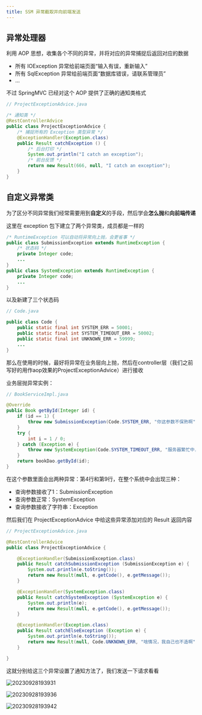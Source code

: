 ```yaml
---
title: SSM 异常截取并向前端发送
---
```


## 异常处理器

利用 AOP 思想，收集各个不同的异常，并将对应的异常捕捉后返回对应的数据

* 所有 IOException 异常给前端页面“输入有误，重新输入”
* 所有 SqlException 异常给前端页面“数据库错误，请联系管理员”
* ...

不过 SpringMVC 已经对这个 AOP 提供了正确的通知类格式

```java
// ProjectExceptionAdvice.java

/* 通知类 */
@RestControllerAdvice
public class ProjectExceptionAdvice {
    /* 捕捉所有的 Exception 类型异常 */
    @ExceptionHandler(Exception.class)
    public Result catchException () {
        /* 后台打印 */
        System.out.println("I catch an exception");
        /* 前台反馈 */
        return new Result(666, null, "I catch an exception");
    }
}
```
## 自定义异常类

为了区分不同异常我们经常需要用到**自定义**的手段，然后学会**怎么抛**和**向前端传递**

这里在 exception 包下建立了两个异常类，成员都是一样的

```java
/* RuntimeException 可以自动将异常向上抛，会更省事 */
public class SubmissionException extends RuntimeException {
    /* 状态码 */
    private Integer code;
    ...
}
public class SystemException extends RuntimeException {
    private Integer code;
    ...
}
```
以及新建了三个状态码

```java
// Code.java

public class Code {
	public static final int SYSTEM_ERR = 50001;
    public static final int SYSTEM_TIMEOUT_ERR = 50002;
    public static final int UNKNOWN_ERR = 59999;
    ...
}
```
那么在使用的时候，最好将异常在业务层向上抛，然后在controller层（我们之前写好的用作aop效果的ProjectExceptionAdvice）进行接收

业务层抛异常实例：

```java
// BookServiceImpl.java

@Override
public Book getById(Integer id) {
    if (id == 1) {
        throw new SubmissionException(Code.SYSTEM_ERR, "你这参数不保熟啊");
    }
    try {
        int i = 1 / 0;
    } catch (Exception e) {
        throw new SystemException(Code.SYSTEM_TIMEOUT_ERR, "服务器繁忙中，请稍后再拨~");
    }
    return bookDao.getById(id);
}
```
在这个参数里面会出两种异常：第4行和第9行，在整个系统中会出现三种：

* 查询参数接收了1：SubmissionException
* 查询参数正常：SystemException
* 查询参数接收了字符串：Exception

然后我们在 ProjectExceptionAdvice 中给这些异常添加对应的 Result 返回内容

```java
// ProjectExceptionAdvice.java

@RestControllerAdvice
public class ProjectExceptionAdvice {

    @ExceptionHandler(SubmissionException.class)
    public Result catchSubmissionException (SubmissionException e) {
        System.out.println(e.toString());
        return new Result(null, e.getCode(), e.getMessage());
    }

    @ExceptionHandler(SystemException.class)
    public Result catchSystemException (SystemException e) {
        System.out.println(e);
        return new Result(null, e.getCode(), e.getMessage());
    }

    @ExceptionHandler(Exception.class)
    public Result catchElseException (Exception e) {
        System.out.println(e.toString());
        return new Result(null, Code.UNKNOWN_ERR, "啥情况，我自己也不造啊");
    }

}
```
这就分别给这三个异常设置了通知方法了，我们发送一下请求看看

![20230928193931](https://cr-demo-blog-1308117710.cos.ap-nanjing.myqcloud.com/chivas-regal/20230928193931.png)

![20230928193936](https://cr-demo-blog-1308117710.cos.ap-nanjing.myqcloud.com/chivas-regal/20230928193936.png)

![20230928193942](https://cr-demo-blog-1308117710.cos.ap-nanjing.myqcloud.com/chivas-regal/20230928193942.png)